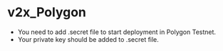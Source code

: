 # v2x_Polygon

- You need to add .secret file to start deployment in Polygon Testnet.
- Your private key should be added to .secret file.
